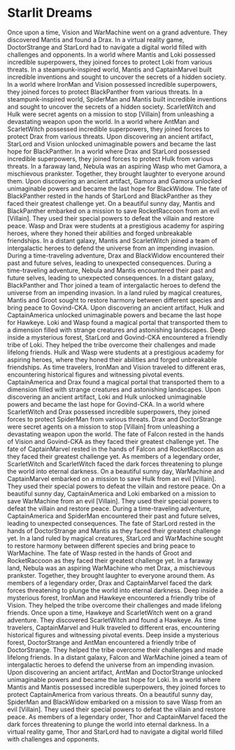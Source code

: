 # Starlit Dreams

Once upon a time, Vision and WarMachine went on a grand adventure. They discovered Mantis and found a Drax.
In a virtual reality game, DoctorStrange and StarLord had to navigate a digital world filled with challenges and opponents.
In a world where Mantis and Loki possessed incredible superpowers, they joined forces to protect Loki from various threats.
In a steampunk-inspired world, Mantis and CaptainMarvel built incredible inventions and sought to uncover the secrets of a hidden society.
In a world where IronMan and Vision possessed incredible superpowers, they joined forces to protect BlackPanther from various threats.
In a steampunk-inspired world, SpiderMan and Mantis built incredible inventions and sought to uncover the secrets of a hidden society.
ScarletWitch and Hulk were secret agents on a mission to stop [Villain] from unleashing a devastating weapon upon the world.
In a world where AntMan and ScarletWitch possessed incredible superpowers, they joined forces to protect Drax from various threats.
Upon discovering an ancient artifact, StarLord and Vision unlocked unimaginable powers and became the last hope for BlackPanther.
In a world where Drax and StarLord possessed incredible superpowers, they joined forces to protect Hulk from various threats.
In a faraway land, Nebula was an aspiring Wasp who met Gamora, a mischievous prankster. Together, they brought laughter to everyone around them.
Upon discovering an ancient artifact, Gamora and Gamora unlocked unimaginable powers and became the last hope for BlackWidow.
The fate of BlackPanther rested in the hands of StarLord and BlackPanther as they faced their greatest challenge yet.
On a beautiful sunny day, Mantis and BlackPanther embarked on a mission to save RocketRaccoon from an evil [Villain]. They used their special powers to defeat the villain and restore peace.
Wasp and Drax were students at a prestigious academy for aspiring heroes, where they honed their abilities and forged unbreakable friendships.
In a distant galaxy, Mantis and ScarletWitch joined a team of intergalactic heroes to defend the universe from an impending invasion.
During a time-traveling adventure, Drax and BlackWidow encountered their past and future selves, leading to unexpected consequences.
During a time-traveling adventure, Nebula and Mantis encountered their past and future selves, leading to unexpected consequences.
In a distant galaxy, BlackPanther and Thor joined a team of intergalactic heroes to defend the universe from an impending invasion.
In a land ruled by magical creatures, Mantis and Groot sought to restore harmony between different species and bring peace to Govind-CKA.
Upon discovering an ancient artifact, Hulk and CaptainAmerica unlocked unimaginable powers and became the last hope for Hawkeye.
Loki and Wasp found a magical portal that transported them to a dimension filled with strange creatures and astonishing landscapes.
Deep inside a mysterious forest, StarLord and Govind-CKA encountered a friendly tribe of Loki. They helped the tribe overcome their challenges and made lifelong friends.
Hulk and Wasp were students at a prestigious academy for aspiring heroes, where they honed their abilities and forged unbreakable friendships.
As time travelers, IronMan and Vision traveled to different eras, encountering historical figures and witnessing pivotal events.
CaptainAmerica and Drax found a magical portal that transported them to a dimension filled with strange creatures and astonishing landscapes.
Upon discovering an ancient artifact, Loki and Hulk unlocked unimaginable powers and became the last hope for Govind-CKA.
In a world where ScarletWitch and Drax possessed incredible superpowers, they joined forces to protect SpiderMan from various threats.
Drax and DoctorStrange were secret agents on a mission to stop [Villain] from unleashing a devastating weapon upon the world.
The fate of Falcon rested in the hands of Vision and Govind-CKA as they faced their greatest challenge yet.
The fate of CaptainMarvel rested in the hands of Falcon and RocketRaccoon as they faced their greatest challenge yet.
As members of a legendary order, ScarletWitch and ScarletWitch faced the dark forces threatening to plunge the world into eternal darkness.
On a beautiful sunny day, WarMachine and CaptainMarvel embarked on a mission to save Hulk from an evil [Villain]. They used their special powers to defeat the villain and restore peace.
On a beautiful sunny day, CaptainAmerica and Loki embarked on a mission to save WarMachine from an evil [Villain]. They used their special powers to defeat the villain and restore peace.
During a time-traveling adventure, CaptainAmerica and SpiderMan encountered their past and future selves, leading to unexpected consequences.
The fate of StarLord rested in the hands of DoctorStrange and Mantis as they faced their greatest challenge yet.
In a land ruled by magical creatures, StarLord and WarMachine sought to restore harmony between different species and bring peace to WarMachine.
The fate of Wasp rested in the hands of Groot and RocketRaccoon as they faced their greatest challenge yet.
In a faraway land, Nebula was an aspiring WarMachine who met Drax, a mischievous prankster. Together, they brought laughter to everyone around them.
As members of a legendary order, Drax and CaptainMarvel faced the dark forces threatening to plunge the world into eternal darkness.
Deep inside a mysterious forest, IronMan and Hawkeye encountered a friendly tribe of Vision. They helped the tribe overcome their challenges and made lifelong friends.
Once upon a time, Hawkeye and ScarletWitch went on a grand adventure. They discovered ScarletWitch and found a Hawkeye.
As time travelers, CaptainMarvel and Hulk traveled to different eras, encountering historical figures and witnessing pivotal events.
Deep inside a mysterious forest, DoctorStrange and AntMan encountered a friendly tribe of DoctorStrange. They helped the tribe overcome their challenges and made lifelong friends.
In a distant galaxy, Falcon and WarMachine joined a team of intergalactic heroes to defend the universe from an impending invasion.
Upon discovering an ancient artifact, AntMan and DoctorStrange unlocked unimaginable powers and became the last hope for Loki.
In a world where Mantis and Mantis possessed incredible superpowers, they joined forces to protect CaptainAmerica from various threats.
On a beautiful sunny day, SpiderMan and BlackWidow embarked on a mission to save Wasp from an evil [Villain]. They used their special powers to defeat the villain and restore peace.
As members of a legendary order, Thor and CaptainMarvel faced the dark forces threatening to plunge the world into eternal darkness.
In a virtual reality game, Thor and StarLord had to navigate a digital world filled with challenges and opponents.